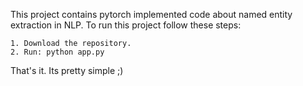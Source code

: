 This project contains pytorch implemented code about named entity extraction in NLP. To run this project follow these steps:
```
1. Download the repository.
2. Run: python app.py
```

That's it. Its pretty simple ;)